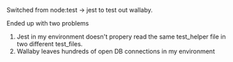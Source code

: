 Switched from node:test -> jest to test out wallaby.

Ended up with two problems

1) Jest in my environment doesn't propery read the same test_helper file in two different test_files.
2) Wallaby leaves hundreds of open DB connections in my environment

